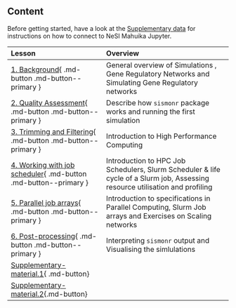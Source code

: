 



## Content

Before getting started, have a look at the [Supplementary data](./07_supplementary.md) for instructions on how to connect to NeSI Mahuika Jupyter.

| **Lesson**                                         | **Overview** | 
|:---------------------------------------------------|:-------------|
|[1. Background](./1_background.md){ .md-button .md-button--primary }                          | General overview of Simulations , Gene Regulatory Networks and Simulating Gene Regulatory networks |
|[2. Quality Assessment](./2_qualityassessment.md){ .md-button .md-button--primary }|Describe how `sismonr` package works and running the first simulation|
|[3. Trimming and Filtering](./3_trimmingfiltering.md){ .md-button .md-button--primary }| Introduction to High Performance Computing|
|[4. Working with job scheduler](./04_working_with_job_scheduler.md){ .md-button .md-button--primary }|Introduction to HPC Job Schedulers, Slurm Scheduler & life cycle of a Slurm job, Assessing resource utilisation and profiling|
|[5. Parallel job arrays](./05_parallel_job_arrays.md){ .md-button .md-button--primary }|Introduction to specifications in Parallel Computing, Slurm Job arrays and Exercises on Scaling networks|
|[6. Post-processing](./06_post_processing.md){ .md-button .md-button--primary }|Interpreting `sismonr` output and Visualising the simlulations|
|[Supplementary-material.1](./07_supplementary.md){ .md-button}||
|[Supplementary-material.2](./08_supplementary_2.md){.md-button}||
